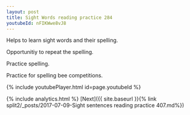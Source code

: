 ```yaml
---
layout: post
title: Sight Words reading practice 284
youtubeId: nFIKWwe8vJ8
---
```

 
 
Helps to learn sight words and their spelling.

Opportunitiy to repeat the spelling. 

Practice spelling. 
 
Practice for spelling bee competitions. 
 
{% include youtubePlayer.html id=page.youtubeId %}
 
 
{% include analytics.html %} 
[Next]({{ site.baseurl }}{% link  split2/_posts/2017-07-09-Sight sentences reading practice 407.md%})
 
